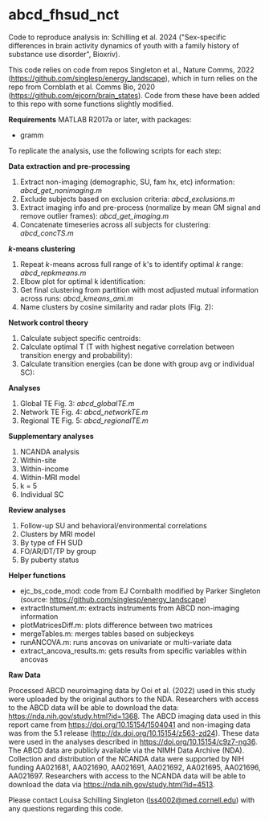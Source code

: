 # abcd_fhsud_nct

Code to reproduce analysis in: Schilling et al. 2024 ("Sex-specific differences in brain activity dynamics of youth with a family history of substance use disorder", Bioxriv). 

This code relies on code from repos Singleton et al., Nature Comms, 2022 (https://github.com/singlesp/energy_landscape), which in turn relies on the repo from Cornblath et al. Comms Bio, 2020 (https://github.com/ejcorn/brain_states). Code from these have been added to this repo with some functions slightly modified.

**Requirements** 
MATLAB R2017a or later, with packages: 
- gramm

To replicate the analysis, use the following scripts for each step: 

**Data extraction and pre-processing**
1. Extract non-imaging (demographic, SU, fam hx, etc) information: *abcd_get_nonimaging.m*
2. Exclude subjects based on exclusion criteria: *abcd_exclusions.m*
3. Extract imaging info and pre-process (normalize by mean GM signal and remove outlier frames): *abcd_get_imaging.m*
4. Concatenate timeseries across all subjects for clustering: *abcd_concTS.m*

***k*-means clustering**
1. Repeat *k*-means across full range of k's to identify optimal *k* range: *abcd_repkmeans.m*
2. Elbow plot for optimal k identification: 
3. Get final clustering from partition with most adjusted mutual information across runs: *abcd_kmeans_ami.m*
4. Name clusters by cosine similarity and radar plots (Fig. 2):   

**Network control theory**
1. Calculate subject specific centroids:
2. Calculate optimal T (T with highest negative correlation between transition energy and probability): 
3. Calculate transition energies (can be done with group avg or individual SC): 

**Analyses**
1. Global TE Fig. 3: *abcd_globalTE.m*
2. Network TE Fig. 4: *abcd_networkTE.m*
3. Regional TE Fig. 5: *abcd_regionalTE.m*

**Supplementary analyses**
1. NCANDA analysis
2. Within-site
3. Within-income
4. Within-MRI model
5. k = 5
6. Individual SC 

**Review analyses**
1. Follow-up SU and behavioral/environmental correlations
2. Clusters by MRI model
3. By type of FH SUD
4. FO/AR/DT/TP by group
5. By puberty status 

**Helper functions**
- ejc_bs_code_mod: code from EJ Cornbalth modified by Parker Singleton (source: https://github.com/singlesp/energy_landscape) 
- extractInstument.m: extracts instruments from ABCD non-imaging information 
- plotMatricesDiff.m: plots difference between two matrices 
- mergeTables.m: merges tables based on subjeckeys 
- runANCOVA.m: runs ancovas on univariate or multi-variate data 
- extract_ancova_results.m: gets results from specific variables within ancovas

**Raw Data**

Processed ABCD neuroimaging data by Ooi et al. (2022) used in this study were uploaded by the original authors to the NDA. Researchers with access to the ABCD data will be able to download the data: https://nda.nih.gov/study.html?id=1368. The ABCD imaging data used in this report came from https://doi.org/10.15154/1504041 and non-imaging data was from the 5.1 release (http://dx.doi.org/10.15154/z563-zd24). These data were used in the analyses described in https://doi.org/10.15154/c9z7-ng36. The ABCD data are publicly available via the NIMH Data Archive (NDA). Collection and distribution of the NCANDA data were supported by NIH funding AA021681, AA021690, AA021691, AA021692, AA021695, AA021696, AA021697. Researchers with access to the NCANDA data will be able to download the data via https://nda.nih.gov/study.html?id=4513.

Please contact Louisa Schilling Singleton (lss4002@med.cornell.edu) with any questions regarding this code.
